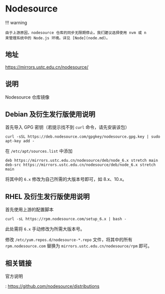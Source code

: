 # Nodesource

!!! warning

    由于上游原因，nodesource 仓库的同步无限期停止。我们建议选择使用 nvm 或 n
    来管理系统中的 Node.js 环境。详见 [Node](node.md)。

## 地址

<https://mirrors.ustc.edu.cn/nodesource/>

## 说明

Nodesource 仓库镜像

## Debian 及衍生发行版使用说明

首先导入 GPG 密钥（若提示找不到 `curl` 命令，请先安装该包）

    curl -sSL https://deb.nodesource.com/gpgkey/nodesource.gpg.key | sudo apt-key add -

在 `/etc/apt/sources.list` 中添加

    deb https://mirrors.ustc.edu.cn/nodesource/deb/node_6.x stretch main
    deb-src https://mirrors.ustc.edu.cn/nodesource/deb/node_6.x stretch main

将其中的 `6.x` 修改为自己所需的大版本号即可，如 8.x、10.x。

## RHEL 及衍生发行版使用说明

首先使用上游的配置脚本

    curl -sL https://rpm.nodesource.com/setup_6.x | bash -

此处需将 `6.x` 手动修改为所需大版本号。

修改 `/etc/yum.repos.d/nodesource-*.repo` 文件，将其中的所有
`rpm.nodesource.com` 替换为 `mirrors.ustc.edu.cn/nodesource/rpm` 即可。

## 相关链接

官方说明

:   <https://github.com/nodesource/distributions>
